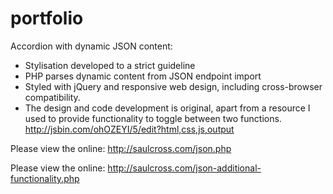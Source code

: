 # portfolio
Accordion with dynamic JSON content:

* Stylisation developed to a strict guideline
* PHP parses dynamic content from JSON endpoint import
* Styled with jQuery and responsive web design, including cross-browser compatibility.
* The design and code development is original, apart from a resource I used to provide functionality to toggle between two functions. http://jsbin.com/ohOZEYI/5/edit?html,css,js,output

Please view the online: http://saulcross.com/json.php

Please view the online: http://saulcross.com/json-additional-functionality.php
